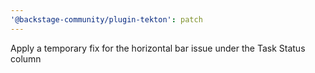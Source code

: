 ```yaml
---
'@backstage-community/plugin-tekton': patch
---
```


Apply a temporary fix for the horizontal bar issue under the Task Status column
